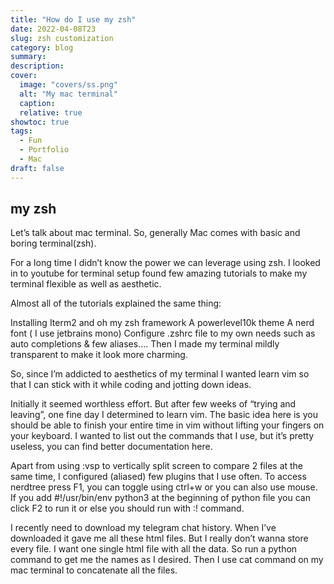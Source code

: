 ```yaml
---
title: "How do I use my zsh"
date: 2022-04-08T23
slug: zsh customization 
category: blog 
summary:
description: 
cover:
  image: "covers/ss.png"
  alt: "My mac terminal"
  caption: 
  relative: true
showtoc: true
tags:
  - Fun
  - Portfolio
  - Mac
draft: false
---
```

## my zsh 

Let’s talk about mac terminal. So, generally Mac comes with basic and boring terminal(zsh).

For a long time I didn’t know the power we can leverage using zsh. I looked in to youtube for terminal setup found few amazing tutorials to make my terminal flexible as well as aesthetic.

Almost all of the tutorials explained the same thing:

Installing Iterm2 and oh my zsh framework
A powerlevel10k theme
A nerd font ( I use jetbrains mono)
Configure .zshrc file to my own needs such as auto completions & few aliases….
Then I made my terminal mildly transparent to make it look more charming.

So, since I’m addicted to aesthetics of my terminal I wanted learn vim so that I can stick with it while coding and jotting down ideas.

Initially it seemed worthless effort. But after few weeks of “trying and leaving”, one fine day I determined to learn vim. The basic idea here is you should be able to finish your entire time in vim without lifting your fingers on your keyboard. I wanted to list out the commands that I use, but it’s pretty useless, you can find better documentation here.

Apart from using :vsp to vertically split screen to compare 2 files at the same time, I configured (aliased) few plugins that I use often. To access nerdtree press F1, you can toggle using ctrl+w or you can also use mouse. If you add #!/usr/bin/env python3 at the beginning of python file you can click F2 to run it or else you should run with :! command.

I recently need to download my telegram chat history. When I’ve downloaded it gave me all these html files. But I really don’t wanna store every file. I want one single html file with all the data. So run a python command to get me the names as I desired. Then I use cat command on my mac terminal to concatenate all the files.
